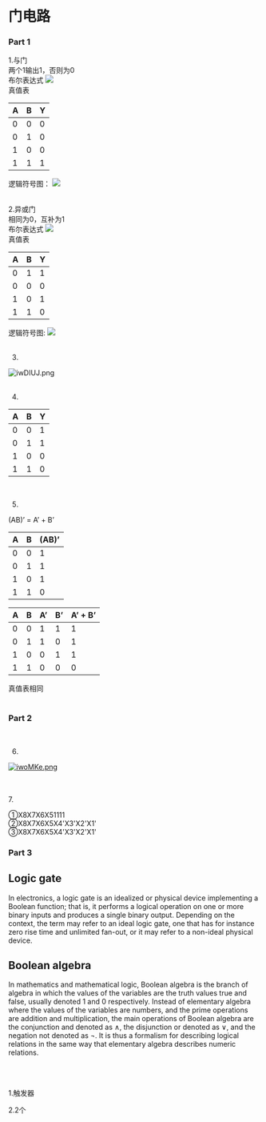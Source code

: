 # 门电路 

### Part 1

1.与门<br>
两个1输出1，否则为0
<br>
布尔表达式   ![](https://wikimedia.org/api/rest_v1/media/math/render/svg/52db26abaf8abe55227dd52d5d08aa0f1c81519e)<br>
真值表 

| A  | B  | Y  | 
| -  | -  | -  | 
| 0  | 0  | 0  | 
| 0  | 1  | 0  | 
| 1  | 0  | 0  | 
| 1  | 1  | 1  |  
  
逻辑符号图：
![](https://upload.wikimedia.org/wikipedia/commons/thumb/6/64/AND_ANSI.svg/125px-AND_ANSI.svg.png)
<br><br>

2.异或门<br>
相同为0，互补为1
<br>
布尔表达式 ![](https://wikimedia.org/api/rest_v1/media/math/render/svg/b217222d0d5c53efc377caa72af33ef601b0f1c7)<br>
真值表  

| A | B | Y | 
| - | - | - | 
| 0 | 1 | 1 | 
| 0 | 0 | 0 | 
| 1 | 0 | 1 | 
| 1 | 1 | 0 | 

逻辑符号图:
![](https://upload.wikimedia.org/wikipedia/commons/thumb/0/01/XOR_ANSI.svg/125px-XOR_ANSI.svg.png)
<br><br>

3.

![iwDIUJ.png](https://s1.ax1x.com/2018/10/18/iwDIUJ.png)
<br><br>


4.

| A | B | Y | 
| - | - | - | 
| 0 | 0 | 1 | 
| 0 | 1 | 1 | 
| 1 | 0 | 0 | 
| 1 | 1 | 0 |  

<br>

5.

(AB)’ = A’ + B’                 

| A | B | (AB)’ |                
| - | - | ----- | 
| 0 | 0 | 1 | 
| 0 | 1 | 1 | 
| 1 | 0 | 1 | 
| 1 | 1 | 0 | 

  
| A | B | A’ | B’ | A’ + B’ | 
| - | - | -- | -- | ------- | 
| 0 | 0 | 1 | 1 |   1   | 
| 0 | 1 | 1 | 0 |   1   | 
| 1 | 0 | 0 | 1 |   1   | 
| 1 | 1 | 0 | 0 |   0   |  

真值表相同
<br><br>

### Part 2
<br> 

6.
[![iwoMKe.png](https://s1.ax1x.com/2018/10/19/iwoMKe.png)](https://imgchr.com/i/iwoMKe)

<br><br>
7.

①X8X7X6X51111
<br>
②X8X7X6X5X4'X3'X2'X1'
<br>
③X8X7X6X5X4'X3'X2'X1'


### Part 3
 
## Logic gate
In electronics, a logic gate is an idealized or physical device implementing a Boolean function; that is, it performs a logical operation on one or more binary inputs and produces a single binary output. Depending on the context, the term may refer to an ideal logic gate, one that has for instance zero rise time and unlimited fan-out, or it may refer to a non-ideal physical device.


## Boolean algebra
In mathematics and mathematical logic, Boolean algebra is the branch of algebra in which the values of the variables are the truth values true and false, usually denoted 1 and 0 respectively. Instead of elementary algebra where the values of the variables are numbers, and the prime operations are addition and multiplication, the main operations of Boolean algebra are the conjunction and denoted as ∧, the disjunction or denoted as ∨, and the negation not denoted as ¬. It is thus a formalism for describing logical relations in the same way that elementary algebra describes numeric relations. 

<br><br>

1.触发器

2.2个
